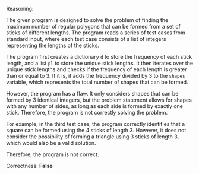 Reasoning:

The given program is designed to solve the problem of finding the maximum number of regular polygons that can be formed from a set of sticks of different lengths. The program reads a series of test cases from standard input, where each test case consists of a list of integers representing the lengths of the sticks.

The program first creates a dictionary `d` to store the frequency of each stick length, and a list `pl` to store the unique stick lengths. It then iterates over the unique stick lengths and checks if the frequency of each length is greater than or equal to 3. If it is, it adds the frequency divided by 3 to the `shapes` variable, which represents the total number of shapes that can be formed.

However, the program has a flaw. It only considers shapes that can be formed by 3 identical integers, but the problem statement allows for shapes with any number of sides, as long as each side is formed by exactly one stick. Therefore, the program is not correctly solving the problem.

For example, in the third test case, the program correctly identifies that a square can be formed using the 4 sticks of length 3. However, it does not consider the possibility of forming a triangle using 3 sticks of length 3, which would also be a valid solution.

Therefore, the program is not correct.

Correctness: **False**